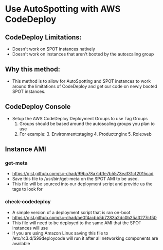 # Use AutoSpotting with AWS CodeDeploy #

## CodeDeploy Limitations:
- Doesn't work on SPOT instances natively
- Doesn't work on instances that aren't booted by the autoscaling group

## Why this method:

- This method is to allow for AutoSpotting and SPOT instances to work around the limitations of CodeDeploy and get our code on newly booted SPOT instances.


##  CodeDeploy Console
- Setup the AWS CodeDeploy Deployment Groups to use Tag Groups
	1.	Groups should be based around the autoscaling groups you plan to use
	2.	For example:
		3.	Environment:staging
		4.	Product:nginx
		5.	Role:web

## Instance AMI

### get-meta

- https://gist.github.com/sc-chad/99ba78a7cb1e7b5573ea131cf2015cad
- Save this file to /usr/bin/get-meta on the SPOT AMI to be used.
- This file will be sourced into our deployment script and provide us the tags to look for

### check-codedeploy

- A simple version of a deployment script that is ran on-boot
- https://gist.github.com/sc-chad/ae0f4acbb5b7283a2dc0b25a3277cf50
- This file will need to be deployed to the same AMI that the SPOT instances will use
- If you are using Amazon Linux saving this file to /etc/rc3.d/S99deploycode will run it after all networking components are available
